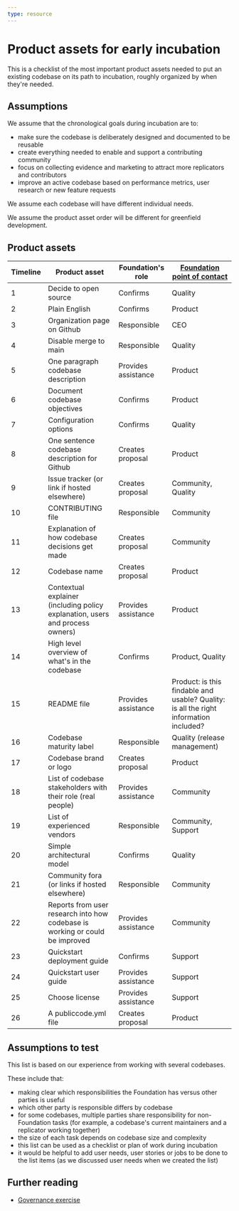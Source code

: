 ```yaml
---
type: resource
---
```


# Product assets for early incubation

This is a checklist of the most important product assets needed to put an existing codebase on its path to incubation, roughly organized by when they're needed.

## Assumptions

We assume that the chronological goals during incubation are to:

* make sure the codebase is deliberately designed and documented to be reusable
* create everything needed to enable and support a contributing community
* focus on collecting evidence and marketing to attract more replicators and contributors
* improve an active codebase based on performance metrics, user research or new feature requests

We assume each codebase will have different individual needs.

We assume the product asset order will be different for greenfield development.

## Product assets

| Timeline | Product asset | Foundation's role | [Foundation point of contact](https://about.publiccode.net/organization/staff)|
|----------|-----------------|-------------------|-------------------|
| 1 | Decide to open source | Confirms | Quality |
| 2 | Plain English | Confirms | Product |
| 3 | Organization page on Github | Responsible | CEO |
| 4 | Disable merge to main | Responsible | Quality |
| 5 | One paragraph codebase description | Provides assistance | Product |
| 6 | Document codebase objectives | Confirms | Product |
| 7 | Configuration options | Confirms | Quality |
| 8 | One sentence codebase description for Github | Creates proposal | Product |
| 9 | Issue tracker (or link if hosted elsewhere) | Creates proposal | Community, Quality |
| 10 | CONTRIBUTING file | Responsible | Community |
| 11 | Explanation of how codebase decisions get made | Creates proposal | Community |
| 12 | Codebase name | Creates proposal | Product |
| 13 | Contextual explainer (including policy explanation, users and process owners) | Provides assistance | Product |
| 14 | High level overview of what's in the codebase | Confirms | Product, Quality |
| 15 | README file | Provides assistance | Product: is this findable and usable? Quality: is all the right information included? |
| 16 | Codebase maturity label | Responsible | Quality (release management) |
| 17 | Codebase brand or logo | Creates proposal | Product |
| 18 | List of codebase stakeholders with their role (real people) | Provides assistance | Community |
| 19 | List of experienced vendors | Responsible | Community, Support |
| 20 | Simple architectural model | Confirms | Quality |
| 21 | Community fora (or links if hosted elsewhere) | Responsible | Community |
| 22 | Reports from user research into how codebase is working or could be improved | Provides assistance| Community |
| 23 | Quickstart deployment guide | Confirms | Support |
| 24 | Quickstart user guide | Provides assistance | Support |
| 25 | Choose license | Provides assistance | Support |
| 26 | A publiccode.yml file | Creates proposal | Product |

## Assumptions to test

This list is based on our experience from working with several codebases.

These include that:

* making clear which responsibilities the Foundation has versus other parties is useful
* which other party is responsible differs by codebase
* for some codebases, multiple parties share responsibility for non-Foundation tasks (for example, a codebase's current maintainers and a replicator working together)
* the size of each task depends on codebase size and complexity
* this list can be used as a checklist or plan of work during incubation
* it would be helpful to add user needs, user stories or jobs to be done to the list items (as we discussed user needs when we created the list)

## Further reading

* [Governance exercise](../supporting-codebase-governance/exercise/index.md)
